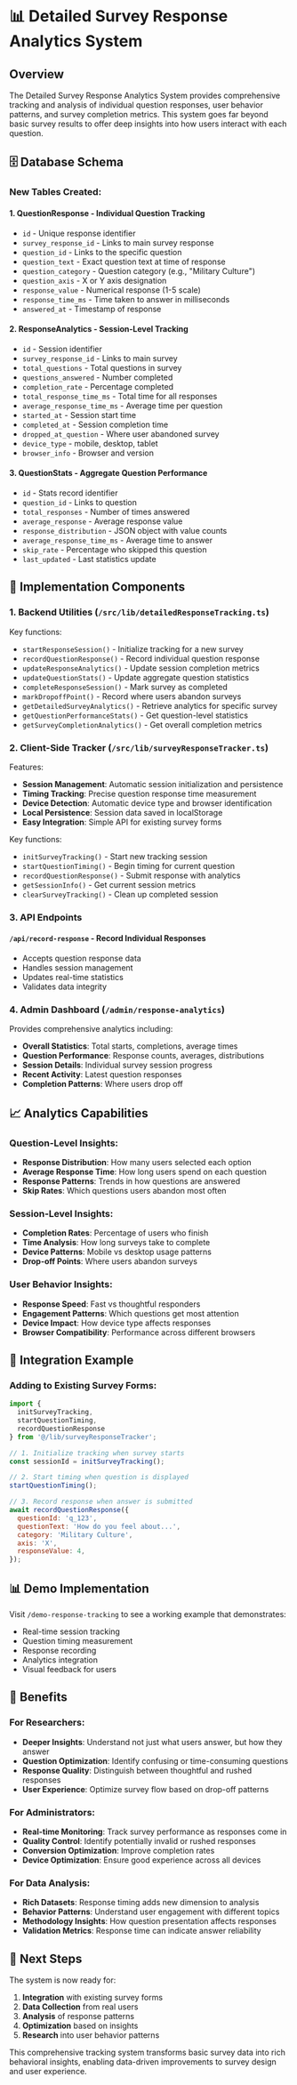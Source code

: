 # 📊 Detailed Survey Response Analytics System

## Overview

The Detailed Survey Response Analytics System provides comprehensive tracking and analysis of individual question responses, user behavior patterns, and survey completion metrics. This system goes far beyond basic survey results to offer deep insights into how users interact with each question.

## 🗄️ Database Schema

### New Tables Created:

#### 1. **QuestionResponse** - Individual Question Tracking
- `id` - Unique response identifier
- `survey_response_id` - Links to main survey response
- `question_id` - Links to the specific question
- `question_text` - Exact question text at time of response
- `question_category` - Question category (e.g., "Military Culture")
- `question_axis` - X or Y axis designation
- `response_value` - Numerical response (1-5 scale)
- `response_time_ms` - Time taken to answer in milliseconds
- `answered_at` - Timestamp of response

#### 2. **ResponseAnalytics** - Session-Level Tracking
- `id` - Session identifier
- `survey_response_id` - Links to main survey
- `total_questions` - Total questions in survey
- `questions_answered` - Number completed
- `completion_rate` - Percentage completed
- `total_response_time_ms` - Total time for all responses
- `average_response_time_ms` - Average time per question
- `started_at` - Session start time
- `completed_at` - Session completion time
- `dropped_at_question` - Where user abandoned survey
- `device_type` - mobile, desktop, tablet
- `browser_info` - Browser and version

#### 3. **QuestionStats** - Aggregate Question Performance
- `id` - Stats record identifier
- `question_id` - Links to question
- `total_responses` - Number of times answered
- `average_response` - Average response value
- `response_distribution` - JSON object with value counts
- `average_response_time_ms` - Average time to answer
- `skip_rate` - Percentage who skipped this question
- `last_updated` - Last statistics update

## 🔧 Implementation Components

### 1. **Backend Utilities** (`/src/lib/detailedResponseTracking.ts`)

Key functions:
- `startResponseSession()` - Initialize tracking for a new survey
- `recordQuestionResponse()` - Record individual question response
- `updateResponseAnalytics()` - Update session completion metrics
- `updateQuestionStats()` - Update aggregate question statistics
- `completeResponseSession()` - Mark survey as completed
- `markDropoffPoint()` - Record where users abandon surveys
- `getDetailedSurveyAnalytics()` - Retrieve analytics for specific survey
- `getQuestionPerformanceStats()` - Get question-level statistics
- `getSurveyCompletionAnalytics()` - Get overall completion metrics

### 2. **Client-Side Tracker** (`/src/lib/surveyResponseTracker.ts`)

Features:
- **Session Management**: Automatic session initialization and persistence
- **Timing Tracking**: Precise question response time measurement
- **Device Detection**: Automatic device type and browser identification
- **Local Persistence**: Session data saved in localStorage
- **Easy Integration**: Simple API for existing survey forms

Key functions:
- `initSurveyTracking()` - Start new tracking session
- `startQuestionTiming()` - Begin timing for current question
- `recordQuestionResponse()` - Submit response with analytics
- `getSessionInfo()` - Get current session metrics
- `clearSurveyTracking()` - Clean up completed session

### 3. **API Endpoints**

#### `/api/record-response` - Record Individual Responses
- Accepts question response data
- Handles session management
- Updates real-time statistics
- Validates data integrity

### 4. **Admin Dashboard** (`/admin/response-analytics`)

Provides comprehensive analytics including:
- **Overall Statistics**: Total starts, completions, average times
- **Question Performance**: Response counts, averages, distributions
- **Session Details**: Individual survey session progress
- **Recent Activity**: Latest question responses
- **Completion Patterns**: Where users drop off

## 📈 Analytics Capabilities

### Question-Level Insights:
- **Response Distribution**: How many users selected each option
- **Average Response Time**: How long users spend on each question
- **Response Patterns**: Trends in how questions are answered
- **Skip Rates**: Which questions users abandon most often

### Session-Level Insights:
- **Completion Rates**: Percentage of users who finish
- **Time Analysis**: How long surveys take to complete
- **Device Patterns**: Mobile vs desktop usage patterns
- **Drop-off Points**: Where users abandon surveys

### User Behavior Insights:
- **Response Speed**: Fast vs thoughtful responders
- **Engagement Patterns**: Which questions get most attention
- **Device Impact**: How device type affects responses
- **Browser Compatibility**: Performance across different browsers

## 🔌 Integration Example

### Adding to Existing Survey Forms:

```javascript
import { 
  initSurveyTracking, 
  startQuestionTiming, 
  recordQuestionResponse 
} from '@/lib/surveyResponseTracker';

// 1. Initialize tracking when survey starts
const sessionId = initSurveyTracking();

// 2. Start timing when question is displayed
startQuestionTiming();

// 3. Record response when answer is submitted
await recordQuestionResponse({
  questionId: 'q_123',
  questionText: 'How do you feel about...',
  category: 'Military Culture',
  axis: 'X',
  responseValue: 4,
});
```

## 📊 Demo Implementation

Visit `/demo-response-tracking` to see a working example that demonstrates:
- Real-time session tracking
- Question timing measurement
- Response recording
- Analytics integration
- Visual feedback for users

## 🎯 Benefits

### For Researchers:
- **Deeper Insights**: Understand not just what users answer, but how they answer
- **Question Optimization**: Identify confusing or time-consuming questions
- **Response Quality**: Distinguish between thoughtful and rushed responses
- **User Experience**: Optimize survey flow based on drop-off patterns

### For Administrators:
- **Real-time Monitoring**: Track survey performance as responses come in
- **Quality Control**: Identify potentially invalid or rushed responses
- **Conversion Optimization**: Improve completion rates
- **Device Optimization**: Ensure good experience across all devices

### For Data Analysis:
- **Rich Datasets**: Response timing adds new dimension to analysis
- **Behavior Patterns**: Understand user engagement with different topics
- **Methodology Insights**: How question presentation affects responses
- **Validation Metrics**: Response time can indicate answer reliability

## 🚀 Next Steps

The system is now ready for:
1. **Integration** with existing survey forms
2. **Data Collection** from real users
3. **Analysis** of response patterns
4. **Optimization** based on insights
5. **Research** into user behavior patterns

This comprehensive tracking system transforms basic survey data into rich behavioral insights, enabling data-driven improvements to survey design and user experience.
